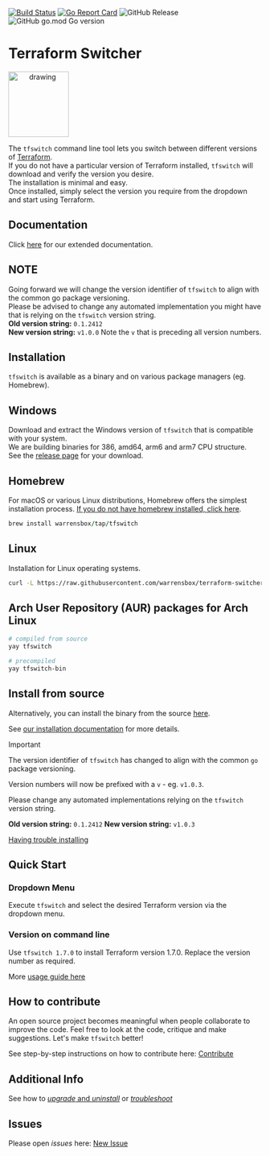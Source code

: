 [![Build Status](https://github.com/warrensbox/terraform-switcher/actions/workflows/build.yml/badge.svg)](https://github.com/warrensbox/terraform-switcher/actions/workflows/build.yml)
[![Go Report Card](https://goreportcard.com/badge/github.com/warrensbox/terraform-switcher)](https://goreportcard.com/report/github.com/warrensbox/terraform-switcher)
![GitHub Release](https://img.shields.io/github/v/release/warrensbox/terraform-switcher)
![GitHub go.mod Go version](https://img.shields.io/github/go-mod/go-version/warrensbox/terraform-switcher)

# Terraform Switcher

<img style="text-align:center" src="https://s3.us-east-2.amazonaws.com/kepler-images/warrensbox/tfswitch/smallerlogo.png" alt="drawing" width="120" height="130"/>

The `tfswitch` command line tool lets you switch between different versions of [Terraform](https://www.terraform.io/).  
If you do not have a particular version of Terraform installed, `tfswitch` will download and verify the version you desire.  
The installation is minimal and easy.  
Once installed, simply select the version you require from the dropdown and start using Terraform.

## Documentation

Click [here](https://tfswitch.warrensbox.com) for our extended documentation.

## NOTE

Going forward we will change the version identifier of `tfswitch` to align with the common go package versioning.  
Please be advised to change any automated implementation you might have that is relying on the `tfswitch` version string.  
**Old version string:** `0.1.2412`  
**New version string:** `v1.0.0` Note the `v` that is preceding all version numbers.

## Installation

`tfswitch` is available as a binary and on various package managers (eg. Homebrew).

## Windows

Download and extract the Windows version of `tfswitch` that is compatible with your system.  
We are building binaries for 386, amd64, arm6 and arm7 CPU structure.  
See the [release page](https://github.com/warrensbox/terraform-switcher/releases/latest) for your download.

## Homebrew

For macOS or various Linux distributions, Homebrew offers the simplest installation process. <a href="https://brew.sh/" target="_blank">If you do not have homebrew installed, click here</a>.

```ruby
brew install warrensbox/tap/tfswitch
```

## Linux

Installation for Linux operating systems.

```sh
curl -L https://raw.githubusercontent.com/warrensbox/terraform-switcher/master/install.sh | bash
```

## Arch User Repository (AUR) packages for Arch Linux

```sh
# compiled from source
yay tfswitch

# precompiled
yay tfswitch-bin
```

## Install from source

Alternatively, you can install the binary from the source <a href="https://github.com/warrensbox/terraform-switcher/releases" target="_blank">here</a>.

See [our installation documentation](https://tfswitch.warrensbox.com/Installation) for more details.

> [!IMPORTANT]
> The version identifier of `tfswitch` has changed to align with the common `go` package versioning.
>
> Version numbers will now be prefixed with a `v` - eg. `v1.0.3`.
>
> Please change any automated implementations relying on the `tfswitch` version string.
>
> **Old version string:** `0.1.2412`
> **New version string:** `v1.0.3`

[Having trouble installing](https://tfswitch.warrensbox.com/Troubleshoot/)

## Quick Start

### Dropdown Menu

Execute `tfswitch` and select the desired Terraform version via the dropdown menu.

### Version on command line

Use `tfswitch 1.7.0` to install Terraform version 1.7.0. Replace the version number as required.

More [usage guide here](https://tfswitch.warrensbox.com/usage/commandline/)

## How to contribute

An open source project becomes meaningful when people collaborate to improve the code.
Feel free to look at the code, critique and make suggestions. Let's make `tfswitch` better!

See step-by-step instructions on how to contribute here: [Contribute](https://tfswitch.warrensbox.com/How-to-Contribute/)

## Additional Info

See how to [*upgrade* and *uninstall*](https://tfswitch.warrensbox.com/Upgrade-or-Uninstall/) or [*troubleshoot*](https://tfswitch.warrensbox.com/Troubleshoot/)

## Issues

Please open *issues* here: [New Issue](https://github.com/warrensbox/terraform-switcher/issues)
